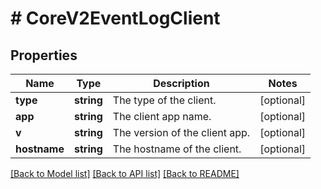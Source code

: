 # # CoreV2EventLogClient

## Properties

Name | Type | Description | Notes
------------ | ------------- | ------------- | -------------
**type** | **string** | The type of the client. | [optional] 
**app** | **string** | The client app name. | [optional] 
**v** | **string** | The version of the client app. | [optional] 
**hostname** | **string** | The hostname of the client. | [optional] 

[[Back to Model list]](../../README.md#documentation-for-models) [[Back to API list]](../../README.md#documentation-for-api-endpoints) [[Back to README]](../../README.md)


